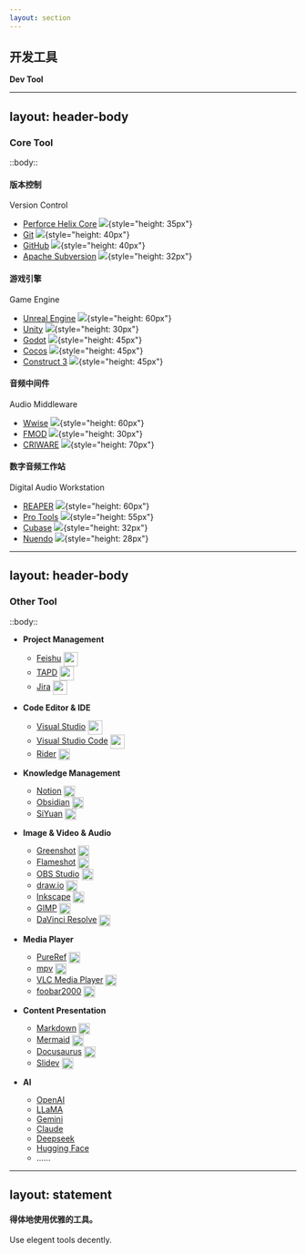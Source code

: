 ```yaml
---
layout: section
---
```


## 开发工具
**Dev Tool**

---
layout: header-body
---

### Core Tool

::body::

<div class="grid grid-cols-4 gap-4">

  <div v-click>

  #### 版本控制
  Version Control
  - [Perforce Helix Core](https://www.perforce.com/products/helix-core)
    ![](/src/dev-tool-logo/logo-perforce-helixcore.png){style="height: 35px"}
  - [Git](https://git-scm.com/)
    ![](/src/dev-tool-logo/logo-git.png){style="height: 40px"}
  - [GitHub](https://github.com/)
    ![](/src/dev-tool-logo/logo-github-mark.png){style="height: 40px"}
  - [Apache Subversion](https://subversion.apache.org/)
    ![](/src/dev-tool-logo/logo-svn.png){style="height: 32px"}

  </div v-click>

  <div v-click>

  #### 游戏引擎
  Game Engine
  - [Unreal Engine](https://www.unrealengine.com/)
    ![](/src/dev-tool-logo/logo-unrealengine.png){style="height: 60px"}
  - [Unity](https://unity.com/)
    ![](/src/dev-tool-logo/logo-unity.png){style="height: 30px"}
  - [Godot](hhttps://godotengine.org/)
    ![](/src/dev-tool-logo/logo-godot.png){style="height: 45px"}
  - [Cocos](https://www.cocos.com/)
    ![](/src/dev-tool-logo/logo-cocos.png){style="height: 45px"}
  - [Construct 3](https://www.construct.net/)
    ![](/src/dev-tool-logo/logo-construct3.png){style="height: 45px"}

  </div v-click>

  <div v-click>

  #### 音频中间件
  Audio Middleware
  - [Wwise](https://www.audiokinetic.com/)
    ![](/src/dev-tool-logo/logo-wwise.png){style="height: 60px"}
  - [FMOD](https://www.fmod.com/)
    ![](/src/dev-tool-logo/logo-fmod.png){style="height: 30px"}
  - [CRIWARE](https://www.criware.com/)
    ![](/src/dev-tool-logo/logo-criware.png){style="height: 70px"}

  </div v-click>

  <div v-click>

  #### 数字音频工作站
  Digital Audio Workstation
  - [REAPER](https://www.reaper.fm/)
    ![](/src/dev-tool-logo/logo-reaper.png){style="height: 60px"}
  - [Pro Tools](https://www.avid.com/pro-tools)
    ![](/src/dev-tool-logo/logo-protools.png){style="height: 55px"}
  - [Cubase](https://www.steinberg.net/cubase/)
    ![](/src/dev-tool-logo/logo-cubase.png){style="height: 32px"}
  - [Nuendo](https://www.steinberg.net/nuendo/)
    ![](/src/dev-tool-logo/logo-nuendo.png){style="height: 28px"}

  </div v-click>

</div>

<!--  -->

---
layout: header-body
---

### Other Tool

::body::

<div class="grid grid-cols-3 gap-4">

  <div>

  - **Project Management**
    - [Feishu](https://www.feishu.cn/) <img src="/src/dev-tool-logo/logo-feishu.png" style="height: 25px; display: inline-block; vertical-align: middle;">
    - [TAPD](https://hook.tapd.cn/) <img src="/src/dev-tool-logo/logo-tapd.png" style="height: 25px; display: inline-block; vertical-align: middle;">
    - [Jira](https://www.atlassian.com/software/jira) <img src="/src/dev-tool-logo/logo-jira.png" style="height: 25px; display: inline-block; vertical-align: middle;">

  - **Code Editor & IDE**
    - [Visual Studio](https://visualstudio.microsoft.com/) <img src="/src/dev-tool-logo/logo-visualstudio.png" style="height: 25px; display: inline-block; vertical-align: middle;">
    - [Visual Studio Code](https://code.visualstudio.com/) <img src="/src/dev-tool-logo/logo-visualstudiocode.png" style="height: 25px; display: inline-block; vertical-align: middle;">
    - [Rider](https://www.jetbrains.com/rider/) <img src="/src/dev-tool-logo/logo-rider.png" style="height: 20px; display: inline-block; vertical-align: middle;">

  - **Knowledge Management**
    - [Notion](https://www.notion.so/) <img src="/src/dev-tool-logo/logo-notion.png" style="height: 20px; display: inline-block; vertical-align: middle;">
    - [Obsidian](https://obsidian.md/) <img src="/src/dev-tool-logo/logo-obsidian.png" style="height: 20px; display: inline-block; vertical-align: middle;">
    - [SiYuan](https://b3log.org/siyuan/) <img src="/src/dev-tool-logo/logo-siyuan.png" style="height: 20px; display: inline-block; vertical-align: middle;">
  
  </div>

  <div>

  - **Image & Video & Audio**
    - [Greenshot](https://getgreenshot.org/) <img src="/src/dev-tool-logo/logo-greenshot.png" style="height: 20px; display: inline-block; vertical-align: middle;">
    - [Flameshot](https://flameshot.org/) <img src="/src/dev-tool-logo/logo-flameshot.png" style="height: 20px; display: inline-block; vertical-align: middle;">
    - [OBS Studio](https://obsproject.com/) <img src="/src/dev-tool-logo/logo-obs.png" style="height: 20px; display: inline-block; vertical-align: middle;">
    - [draw.io](https://www.drawio.com/) <img src="/src/dev-tool-logo/logo-drawio.png" style="height: 20px; display: inline-block; vertical-align: middle;">
    - [Inkscape](https://inkscape.org/) <img src="/src/dev-tool-logo/logo-inkscape.svg" style="height: 20px; display: inline-block; vertical-align: middle;">
    - [GIMP](https://www.gimp.org/) <img src="/src/dev-tool-logo/logo-gimp.png" style="height: 20px; display: inline-block; vertical-align: middle;">
    - [DaVinci Resolve](https://www.blackmagicdesign.com/products/davinciresolve) <img src="/src/dev-tool-logo/logo-davinci-resolve.png" style="height: 20px; display: inline-block; vertical-align: middle;">

  - **Media Player**
    - [PureRef](https://www.pureref.com/) <img src="/src/dev-tool-logo/logo-pureref.svg" style="height: 20px; display: inline-block; vertical-align: middle;">
    - [mpv](https://mpv.io/) <img src="/src/dev-tool-logo/logo-mpv.png" style="height: 20px; display: inline-block; vertical-align: middle;">
    - [VLC Media Player](https://www.videolan.org/vlc/) <img src="/src/dev-tool-logo/logo-vlc.png" style="height: 20px; display: inline-block; vertical-align: middle;">
    - [foobar2000](https://www.foobar2000.org/) <img src="/src/dev-tool-logo/logo-foobar2000.png" style="height: 20px; display: inline-block; vertical-align: middle;">

  </div>

  <div>

  - **Content Presentation**
    - [Markdown](https://en.wikipedia.org/wiki/Markdown) <img src="/src/dev-tool-logo/logo-markdown.png" style="height: 20px; display: inline-block; vertical-align: middle;">
    - [Mermaid](https://mermaid.js.org/) <img src="/src/dev-tool-logo/logo-mermaid.svg" style="height: 20px; display: inline-block; vertical-align: middle;">
    - [Docusaurus](https://docusaurus.io/) <img src="/src/dev-tool-logo/logo-docusaurus.svg" style="height: 20px; display: inline-block; vertical-align: middle;">
    - [Slidev](https://sli.dev/) <img src="/src/dev-tool-logo/logo-slidev.png" style="height: 20px; display: inline-block; vertical-align: middle;">

  - **AI**
    - [OpenAI](https://openai.com/)
    - [LLaMA](https://www.llama.com/)
    - [Gemini](https://gemini.google.com/)
    - [Claude](https://claude.ai/)
    - [Deepseek](https://www.deepseek.com/)
    - [Hugging Face](https://huggingface.co/)
    - ……

  </div>

</div>

<!--
- 开源（Open Source）
- 免费（Free to Use）
- 易用性（Ease of Use）
- 社区支持（Strong Community Support）
- 面向开发者和创作者（Developer and Creator Focused）
- 灵活与可定制性（Flexibility and Customizability）
- 跨平台（Cross-Platform）
- 协作与共享（Collaboration and Sharing）
-->

---
layout: statement
---

#### 得体地使用优雅的工具。
Use elegent tools decently.
